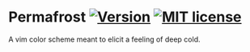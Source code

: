 Permafrost [![Version](https://img.shields.io/badge/version-2014.03.0-green.svg?style=flat)](../..) [![MIT license](http://img.shields.io/badge/license-MIT-blue.svg?style=flat)](LICENSE)
===
A vim color scheme meant to elicit a feeling of deep cold.
